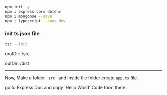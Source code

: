```bash
npm init -y
npm i express cors dotenv
npm i mongoose --save
npm i typescript --save-dev
```

### init ts json file

```bash
tsc --init
```
rootDir: /src

outDir: /dist

---
Now, Make a folder <code> src </code> and inside the folder create <code>app.ts</code> file.

go to Express Doc and copy 'Hello World' Code form there. 

